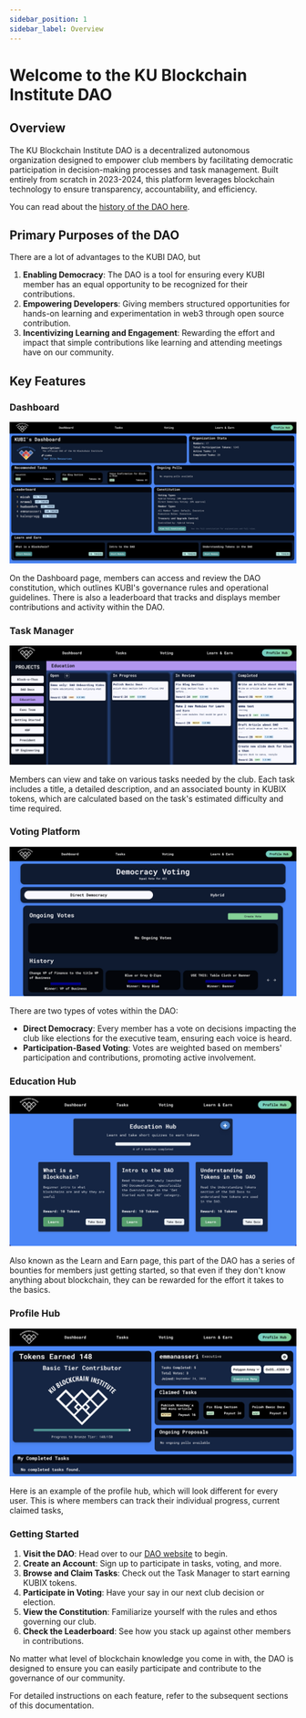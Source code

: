 ```yaml
---
sidebar_position: 1
sidebar_label: Overview
---
```


# Welcome to the KU Blockchain Institute DAO

## Overview

The KU Blockchain Institute DAO is a decentralized autonomous organization designed to empower club members by facilitating democratic participation in decision-making processes and task management. Built entirely from scratch in 2023-2024, this platform leverages blockchain technology to ensure transparency, accountability, and efficiency.

You can read about the [history of the DAO here](https://docs.kublockchain.com/blog/history-of-the-KUBI-DAO).

## Primary Purposes of the DAO

There are a lot of advantages to the KUBI DAO, but

1. **Enabling Democracy**: The DAO is a tool for ensuring every KUBI member has an equal opportunity to be recognized for their contributions.
2. **Empowering Developers**: Giving members structured opportunities for hands-on learning and experimentation in web3 through open source contribution.
3. **Incentivizing Learning and Engagement**: Rewarding the effort and impact that simple contributions like learning and attending meetings have on our community.

## Key Features

### **Dashboard**

![Dashboard](./img/DAO-screenshots/dashboard.png)

On the Dashboard page, members can access and review the DAO constitution, which outlines KUBI's governance rules and operational guidelines. There is also a leaderboard that tracks and displays member contributions and activity within the DAO.

### **Task Manager**

![Task Manager](./img/DAO-screenshots/taskboard.png)

Members can view and take on various tasks needed by the club. Each task includes a title, a detailed description, and an associated bounty in KUBIX tokens, which are calculated based on the task's estimated difficulty and time required.

### **Voting Platform**

![Voting Platform](./img/DAO-screenshots/dd_voting.png)

There are two types of votes within the DAO:

- **Direct Democracy**: Every member has a vote on decisions impacting the club like elections for the executive team, ensuring each voice is heard.
- **Participation-Based Voting**: Votes are weighted based on members' participation and contributions, promoting active involvement.

### **Education Hub**

![Education Hub](./img/DAO-screenshots/education_hub.png)

Also known as the Learn and Earn page, this part of the DAO has a series of bounties for members just getting started, so that even if they don't know anything about blockchain, they can be rewarded for the effort it takes to the basics.

### **Profile Hub**

![Profile Hub](./img/DAO-screenshots/profile_hub.png)

Here is an example of the profile hub, which will look different for every user. This is where members can track their individual progress, current claimed tasks,

### Getting Started

1. **Visit the DAO**: Head over to our [DAO website](#) to begin.
2. **Create an Account**: Sign up to participate in tasks, voting, and more.
3. **Browse and Claim Tasks**: Check out the Task Manager to start earning KUBIX tokens.
4. **Participate in Voting**: Have your say in our next club decision or election.
5. **View the Constitution**: Familiarize yourself with the rules and ethos governing our club.
6. **Check the Leaderboard**: See how you stack up against other members in contributions.

No matter what level of blockchain knowledge you come in with, the DAO is designed to ensure you can easily participate and contribute to the governance of our community.

For detailed instructions on each feature, refer to the subsequent sections of this documentation.
